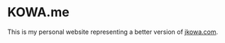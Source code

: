 # KOWA.me 
This is my personal website representing a better version of [jkowa.com](https://jkowa.com/).
